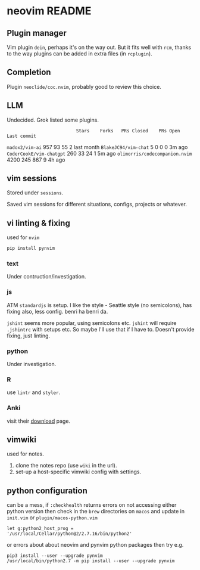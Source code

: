 # neovim README

## Plugin manager

Vim plugin `dein`, perhaps it's on the way out.
But it fits well with `rcm`, thanks to the way plugins can be added in extra files (in `rcplugin`).

## Completion

Plugin `neoclide/coc.nvim`, probably good to review this choice.

## LLM

Undecided. Grok listed some plugins.

                              Stars    Forks   PRs Closed    PRs Open    Last commit
`madox2/vim-ai`                 957      93       55            2          last month
`BlakeJC94/vim-chat`              5       0       0             0          3m ago
`CoderCookE/vim-chatgpt`        260      33       24            1          5m ago
`olimorris/codecompanion.nvim` 4200     245      867            9          4h ago

## vim sessions

Stored under `sessions`.

Saved vim sessions for different situations, configs, projects or whatever.

## vi linting & fixing

used for `nvim`

```sh
pip install pynvim
```

### text

Under contruction/investigation.

### js

ATM `standardjs` is setup.
I like the
  style - Seattle style (no semicolons),
  has fixing also,
  less config.
benri ha benri da.

`jshint` seems more popular, using semicolons etc.
`jshint` will require `.jshintrc` with setups etc.
So maybe I'll use that if I have to.
Doesn't provide fixing, just linting.

### python

Under investigation.

### R

use `lintr` and `styler`.

### Anki

visit their [download](https://apps.ankiweb.net/) page.

## vimwiki

used for notes.

1. clone the notes repo (use `wiki` in the url).
2. set-up a host-specific vimwiki config with settings.


## python configuration

can be a mess, if `:checkhealth` returns errors on not accessing either python version then check in the `brew` directories on `macos` and update in `init.vim` or `plugin/macos-python.vim`

```vimscript
let g:python2_host_prog = '/usr/local/Cellar/python@2/2.7.16/bin/python2'
```

or errors about about neovim and pynvim python packages then try e.g.

```
pip3 install --user --upgrade pynvim
/usr/local/bin/python2.7 -m pip install --user --upgrade pynvim
```
